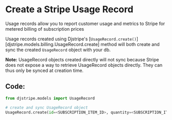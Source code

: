 # Create a Stripe Usage Record

Usage records allow you to report customer usage and metrics to Stripe for metered billing of subscription prices

Usage records created using Djstripe's [`UsageRecord.create()`][djstripe.models.billing.UsageRecord.create] method will both create and sync the created `UsageRecord` object with your db.


**Note:**
 UsageRecord objects created directly will not sync because Stripe does not expose a way to retrieve UsageRecord objects directly. They can thus only be synced at creation time.

## Code:

```python
from djstripe.models import UsageRecord

# create and sync UsageRecord object
UsageRecord.create(id=<SUBSCRIPTION_ITEM_ID>, quantity=<SUBSCRIPTION_ITEM_QUANTITY>, timestamp=timestamp)

```
